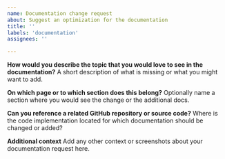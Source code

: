 ```yaml
---
name: Documentation change request
about: Suggest an optimization for the documentation
title: ''
labels: 'documentation'
assignees: ''

---
```


**How would you describe the topic that you would love to see in the documentation?**
A short description of what is missing or what you might want to add.

**On which page or to which section does this belong?**
Optionally name a section where you would see the change or the additional docs.

**Can you reference a related GitHub repository or source code?**
Where is the code implementation located for which documentation should be changed or added?

**Additional context**
Add any other context or screenshots about your documentation request here.
